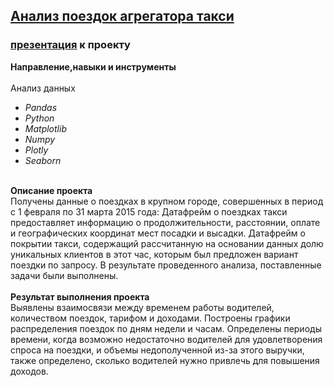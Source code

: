 ## [Анализ поездок агрегатора такси](https://github.com/OrlovaD/Portfolio_Projects/blob/main/taxi/taxi_project_final.ipynb) 
### [презентация](https://github.com/OrlovaD/Portfolio_Projects/blob/main/taxi/taxi_preza.pdf) к проекту

**Направление,навыки и инструменты**<br />
<br />Анализ данных
* _Pandas_
* _Python_
* _Matplotlib_
* _Numpy_
* _Plotly_
* _Seaborn_

<br />**Описание проекта**<br />
Получены данные о поездках в крупном городе, совершенных в период с 1 февраля по 31 марта 2015 года: Датафрейм о поездках такси предоставляет информацию о продолжительности, расстоянии, оплате и географических координат мест посадки и высадки.  Датафрейм о покрытии такси, содержащий рассчитанную на основании данных долю уникальных клиентов в этот час, которым был предложен вариант поездки по запросу. В результате проведенного анализа, поставленные задачи были выполнены.<br />
<br />**Результат выполнения проекта**<br />
Выявлены взаимосвязи между временем работы водителей, количеством поездок, тарифом и доходами. Построены графики распределения поездок по дням недели и часам. Определены периоды времени, когда возможно недостаточно водителей для удовлетворения спроса на поездки, и объемы недополученной из-за этого выручки, также определено, сколько водителей нужно привлечь для повышения доходов. <br />

